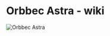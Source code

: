 # Orbbec Astra - wiki

![Orbbec Astra](https://github.com/MyNameIsCosmo/astra-wiki.git/docs/source/_statis/Astra_n_Pro_2.jpg) 
